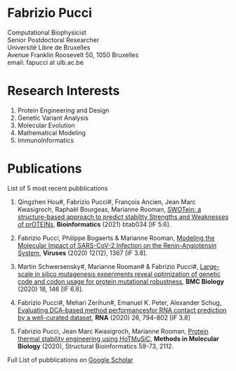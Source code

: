 # Fabrizio Pucci

Computational Biophysicist\
Senior Postdoctoral Researcher\
Université Libre de Bruxelles\
Avenue Franklin Roosevelt 50, 1050 Bruxelles\
email: fapucci at ulb.ac.be

# Research Interests

1. Protein Engineering and Design
2. Genetic Variant Analysis 
3. Molecular Evolution
4. Mathematical Modeling
5. ImmunoInformatics

# Publications 

List of 5 most recent pubblications

1. Qingzhen Hou#, Fabrizio Pucci#, François Ancien, Jean Marc Kwasigroch, Raphaël Bourgeas, Marianne Rooman,
[SWOTein: a structure-based approach to predict stability Strengths and Weaknesses of prOTEINs](https://academic.oup.com/bioinformatics/advance-article-abstract/doi/10.1093/bioinformatics/btab034/6104845), **Bioinformatics** (2021) btab034 [IF 5.6]. 

2. Fabrizio Pucci, Philippe Bogaerts & Marianne Rooman,
[Modeling the Molecular Impact of SARS-CoV-2 Infection on the Renin-Angiotensin System](https://www.mdpi.com/1999-4915/12/12/1367),
**Viruses** (2020) 12(12), 1367 [IF 3.8]. 

3. Martin Schwersensky#, Marianne Rooman# & Fabrizio Pucci#, 
[Large-scale in silico mutagenesis experiments reveal optimization of genetic code 
and codon usage for protein mutational robustness](https://bmcbiol.biomedcentral.com/articles/10.1186/s12915-020-00870-9),
**BMC Biology** (2020) 18, 146 [IF 6.8]. 

4. Fabrizio Pucci#, Mehari Zerihun#, Emanuel K. Peter, Alexander Schug, 
[Evaluating DCA-based method performancesfor RNA contact prediction by a well-curated dataset](https://rnajournal.cshlp.org/content/26/7/794.long), 
**RNA** (2020) 26, 794-802 [IF 3.8]

5. Fabrizio Pucci, Jean Marc Kwasigroch, Marianne Rooman, 
[Protein thermal stability engineering using HoTMuSiC](https://link.springer.com/protocol/10.1007/978-1-0716-0270-6_5),
**Methods in Molecular Biology** (2020), Structural Bioinformatics 59-73, 2112.


Full List of pubblications on [Google Scholar](https://scholar.google.it/citations?user=ZkTBzvwAAAAJ&hl=it)



